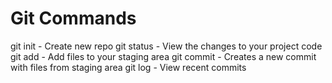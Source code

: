 # Git Commands

git init - Create new repo
git status - View the changes to your project code
git add - Add files to your staging area
git commit - Creates a new commit with files from staging area
git log - View recent commits